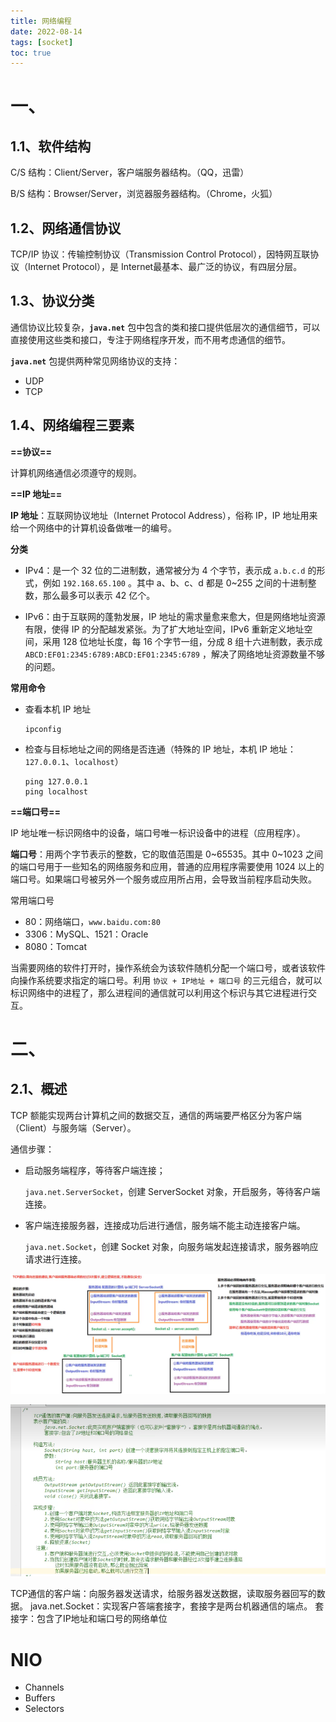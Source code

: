 ```yaml
---
title: 网络编程
date: 2022-08-14
tags: [socket]
toc: true
---
```


# 一、

## 1.1、软件结构

C/S 结构：Client/Server，客户端服务器结构。（QQ，迅雷）

B/S 结构：Browser/Server，浏览器服务器结构。（Chrome，火狐）

<!--more-->

## 1.2、网络通信协议

TCP/IP 协议：传输控制协议（Transmission Control Protocol），因特网互联协议（Internet Protocol），是 Internet最基本、最广泛的协议，有四层分层。

## 1.3、协议分类

通信协议比较复杂，**`java.net`** 包中包含的类和接口提供低层次的通信细节，可以直接使用这些类和接口，专注于网络程序开发，而不用考虑通信的细节。

 **`java.net`** 包提供两种常见网络协议的支持：

- UDP
- TCP

## 1.4、网络编程三要素

**==协议==**

计算机网络通信必须遵守的规则。

**==IP 地址==**

**IP 地址**：互联网协议地址（Internet Protocol Address），俗称 IP，IP 地址用来给一个网络中的计算机设备做唯一的编号。

**分类**

- IPv4：是一个 32 位的二进制数，通常被分为 4 个字节，表示成 `a.b.c.d` 的形式，例如 `192.168.65.100` 。其中 a、b、c、d 都是 0~255 之间的十进制整数，那么最多可以表示 42 亿个。 

- IPv6：由于互联网的蓬勃发展，IP 地址的需求量愈来愈大，但是网络地址资源有限，使得 IP 的分配越发紧张。为了扩大地址空间，IPv6 重新定义地址空间，采用 128 位地址长度，每 16 个字节一组，分成 8 组十六进制数，表示成 `ABCD:EF01:2345:6789:ABCD:EF01:2345:6789` ，解决了网络地址资源数量不够的问题。

**常用命令**

- 查看本机 IP 地址

  ```
  ipconfig
  ```

- 检查与目标地址之间的网络是否连通（特殊的 IP 地址，本机 IP 地址：`127.0.0.1`、`localhost`）

  ```]
  ping 127.0.0.1
  ping localhost
  ```

**==端口号==**

IP 地址唯一标识网络中的设备，端口号唯一标识设备中的进程（应用程序）。

**端口号**：用两个字节表示的整数，它的取值范围是 0~65535。其中 0~1023 之间的端口号用于一些知名的网络服务和应用，普通的应用程序需要使用 1024 以上的端口号。如果端口号被另外一个服务或应用所占用，会导致当前程序启动失败。

常用端口号

- 80：网络端口，`www.baidu.com:80`
- 3306：MySQL、1521：Oracle
- 8080：Tomcat

当需要网络的软件打开时，操作系统会为该软件随机分配一个端口号，或者该软件向操作系统要求指定的端口号。利用 `协议 + IP地址 + 端口号` 的三元组合，就可以标识网络中的进程了，那么进程间的通信就可以利用这个标识与其它进程进行交互。

# 二、

## 2.1、概述

TCP 额能实现两台计算机之间的数据交互，通信的两端要严格区分为客户端（Client）与服务端（Server）。

通信步骤：

- 启动服务端程序，等待客户端连接；

  `java.net.ServerSocket`，创建 ServerSocket 对象，开启服务，等待客户端连接。

- 客户端连接服务器，连接成功后进行通信，服务端不能主动连接客户端。

  `java.net.Socket`，创建 Socket 对象，向服务端发起连接请求，服务器响应请求进行连接。

![image-20220704170538629](Java-network/image-20220704170538629.png)

![image-20220704171417980](Java-network/image-20220704171417980.png)

TCP通信的客户端：向服务器发送请求，给服务器发送数据，读取服务器回写的数据。
java.net.Socket：实现客户答端套接字，套接字是两台机器通信的端点。
套接字：包含了IP地址和端口号的网络单位

# NIO

- Channels
- Buffers
- Selectors